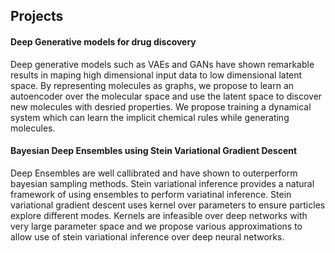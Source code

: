 ## Projects

#### Deep Generative models for drug discovery

Deep generative models such as VAEs and GANs have shown remarkable results in maping high dimensional input data to low dimensional latent space. By representing molecules as graphs, we propose to learn an autoencoder over the molecular space and use the latent space to discover new molecules with desried properties.  We propose training a dynamical system which can learn the implicit chemical rules while generating molecules. 

#### Bayesian Deep Ensembles using Stein Variational Gradient Descent

Deep Ensembles are well callibrated and have shown to outerperform bayesian sampling methods. Stein variational inference provides a natural framework of using ensembles to perform variatinal inference. Stein variational gradient descent uses kernel over parameters to ensure particles explore different modes. Kernels are infeasible over deep networks with very large parameter space and we propose various approximations to allow use of stein variational inference over deep neural networks.